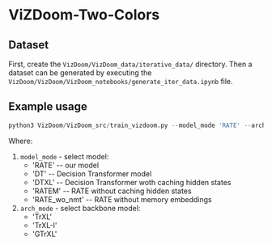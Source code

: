 # ViZDoom-Two-Colors

## Dataset

First, create the `VizDoom/VizDoom_data/iterative_data/` directory.
Then a dataset can be generated by executing the `VizDoom/VizDoom/VizDoom_notebooks/generate_iter_data.ipynb` file.

## Example usage

```python
python3 VizDoom/VizDoom_src/train_vizdoom.py --model_mode 'RATE' --arch_mode 'TrXL' --ckpt_folder 'RATE_ckpt' --text 'my_comment'
```

Where:

1. `model_mode` - select model:
    - 'RATE' -- our model
    - 'DT' -- Decision Transformer model
    - 'DTXL' -- Decision Transformer woth caching hidden states
    - 'RATEM' -- RATE without caching hidden states
    - 'RATE_wo_nmt' -- RATE without memory embeddings
2. `arch_mode` - select backbone model:
    - 'TrXL'
    - 'TrXL-I'
    - 'GTrXL'


